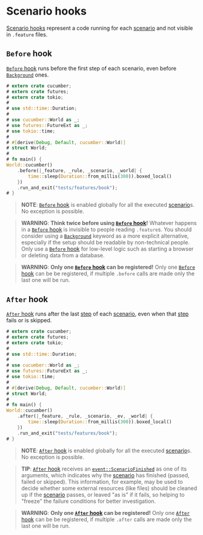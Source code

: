 Scenario hooks
==============

[Scenario hooks][hook] represent a code running for each [scenario] and not visible in `.feature` files.




## `Before` hook

[`Before` hook] runs before the first step of each scenario, even before [`Background`] ones.

```rust
# extern crate cucumber;
# extern crate futures;
# extern crate tokio;
#
# use std::time::Duration;
#
# use cucumber::World as _;
# use futures::FutureExt as _;
# use tokio::time;
#
# #[derive(Debug, Default, cucumber::World)]
# struct World;
#
# fn main() {
World::cucumber()
    .before(|_feature, _rule, _scenario, _world| {
        time::sleep(Duration::from_millis(300)).boxed_local()
    })
    .run_and_exit("tests/features/book");
# }
```

> __NOTE__: [`Before` hook] is enabled globally for all the executed [scenario]s. No exception is possible.

> __WARNING__: __Think twice before using [`Before` hook]!__
> Whatever happens in a [`Before` hook] is invisible to people reading `.feature`s. You should consider using a [`Background`] keyword as a more explicit alternative, especially if the setup should be readable by non-technical people. Only use a [`Before` hook] for low-level logic such as starting a browser or deleting data from a database.

> __WARNING__: __Only one [`Before` hook] can be registered!__
> Only one [`Before` hook] can be be registered, if multiple `.before` calls are made only the last one will be run.


## `After` hook

[`After` hook] runs after the last [step] of each [scenario], even when that [step] fails or is skipped.

```rust
# extern crate cucumber;
# extern crate futures;
# extern crate tokio;
#
# use std::time::Duration;
#
# use cucumber::World as _;
# use futures::FutureExt as _;
# use tokio::time;
#
# #[derive(Debug, Default, cucumber::World)]
# struct World;
#
# fn main() {
World::cucumber()
    .after(|_feature, _rule, _scenario, _ev, _world| {
        time::sleep(Duration::from_millis(300)).boxed_local()
    })
    .run_and_exit("tests/features/book");
# }
```

> __NOTE__: [`After` hook] is enabled globally for all the executed [scenario]s. No exception is possible.

> __TIP__: [`After` hook] receives an [`event::ScenarioFinished`] as one of its arguments, which indicates why the [scenario] has finished (passed, failed or skipped). This information, for example, may be used to decide whether some external resources (like files) should be cleaned up if the [scenario] passes, or leaved "as is" if it fails, so helping to "freeze" the failure conditions for better investigation.

> __WARNING__: __Only one [`After` hook] can be registered!__
> Only one [`After` hook] can be be registered, if multiple `.after` calls are made only the last one will be run.


[`After` hook]: https://cucumber.io/docs/cucumber/api#after
[`Background`]: background.md
[`Before` hook]: https://cucumber.io/docs/cucumber/api#before
[`event::ScenarioFinished`]: https://docs.rs/cucumber/*/cucumber/event/struct.ScenarioFinished.html
[hook]: https://cucumber.io/docs/cucumber/api#scenario-hooks
[scenario]: https://cucumber.io/docs/gherkin/reference#example
[step]: https://cucumber.io/docs/gherkin/reference#steps
